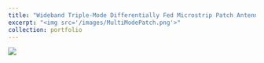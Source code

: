 ```yaml
---
title: "Wideband Triple-Mode Differentially Fed Microstrip Patch Antenna"
excerpt: "<img src='/images/MultiModePatch.png'>"
collection: portfolio
---
```


<img src='/images/MultiModePatch.png'>
